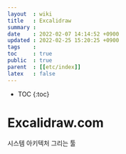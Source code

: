 ```yaml
---
layout  : wiki
title   : Excalidraw
summary : 
date    : 2022-02-07 14:14:52 +0900
updated : 2022-02-25 15:20:25 +0900
tags    : 
toc     : true
public  : true
parent  : [[etc/index]]
latex   : false
---
```

* TOC
{:toc}

# Excalidraw.com 
시스템 아키텍처 그리는 툴 
